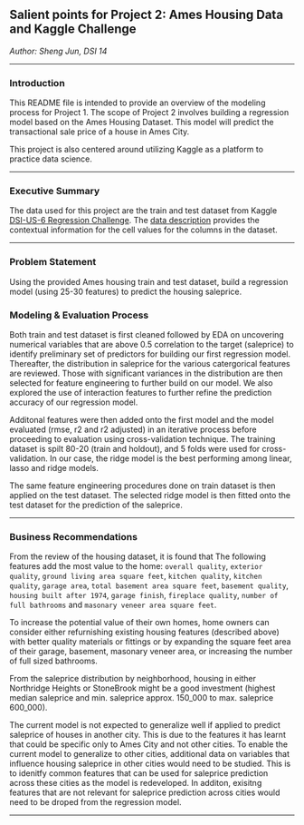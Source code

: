 
##  Salient points for Project 2: Ames Housing Data and Kaggle Challenge

_Author: Sheng Jun, DSI 14_

---

### Introduction 

This README file is intended to provide an overview of the modeling process for Project 1. The scope of Project 2 involves building a regression model based on the Ames Housing Dataset. This model will predict the transactional sale price of a house in Ames City.

This project is also centered around utilizing Kaggle as a platform to practice data science. 

---

### Executive Summary
The data used for this project are the train and test dataset from Kaggle [DSI-US-6 Regression Challenge](https://www.kaggle.com/c/dsi-us-6-project-2-regression-challenge). The [data description](http://jse.amstat.org/v19n3/decock/DataDocumentation.txt) provides the contextual information for the cell values for the columns in the dataset. 

---
### Problem Statement
Using the provided Ames housing train and test dataset, build a regression model (using 25-30 features) to predict the housing saleprice.


### Modeling & Evaluation Process
Both train and test dataset is first cleaned followed by EDA on uncovering numerical variables that are above 0.5 correlation to the target (saleprice) to identify preliminary set of predictors for building our first regression model. Thereafter, the distribution in saleprice for the various catergorical features are reviewed. Those with significant variances in the distribution are then selected for feature engineering to further build on our model. We also explored the use of interaction features to further refine the prediction accuracy of our regression model. 

Additonal features were then added onto the first model and the model evaluated (rmse, r2 and r2 adjusted) in an iterative process before proceeding to evaluation using cross-validation technique. The training dataset is spilt 80-20 (train and holdout), and 5 folds were used for cross-validation. In our case, the ridge model is the best performing among linear, lasso and ridge models. 

The same feature engineering procedures done on train dataset is then applied on the test dataset. The selected ridge model is then fitted onto the test dataset for the prediction of the saleprice. 

---

### Business Recommendations

From the review of the housing dataset, it is found that The following features add the most value to the home: `overall quality`, `exterior quality`, `ground living area square feet`, `kitchen quality`, `kitchen quality`, `garage area`, `total basement area square feet`, `basement quality`, `housing built after 1974`, `garage finish`, `fireplace quality`, `number of full bathrooms` and `masonary veneer area square feet`.

To increase the potential value of their own homes, home owners can consider either refurnishing existing housing features (described above) with better quality materials or fittings or by expanding the square feet area of their garage, basement, masonary veneer area, or increasing the number of full sized bathrooms.

From the saleprice distribution by neighborhood, housing in either Northridge Heights or StoneBrook might be a good investment (highest median saleprice and min. saleprice approx. 150_000 to max. saleprice 600_000).

The current model is not expected to generalize well if applied to predict saleprice of houses in another city. This is due to the features it has learnt that could be specific only to Ames City and not other cities. To enable the current model to generalize to other cities, additional data on variables that influence housing saleprice in other cities would need to be studied. This is to idenitfy common features that can be used for saleprice prediction across these cities as the model is redeveloped. In additon, exisitng features that are not relevant for saleprice prediction across cities would need to be droped from the regression model. 

---
